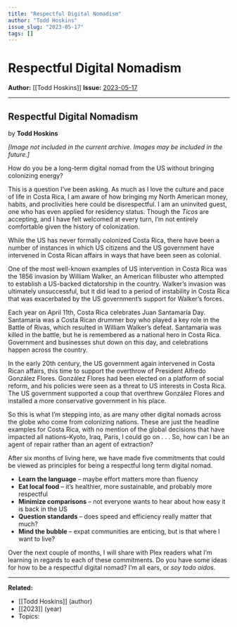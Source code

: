 ```yaml
---
title: "Respectful Digital Nomadism"
author: "Todd Hoskins"
issue_slug: "2023-05-17"
tags: []
---
```


# Respectful Digital Nomadism

**Author:** [[Todd Hoskins]]
**Issue:** [2023-05-17](https://plex.collectivesensecommons.org/2023-05-17/)

---

## Respectful Digital Nomadism
by **Todd Hoskins**

*[Image not included in the current archive. Images may be included in the future.]*

How do you be a long-term digital nomad from the US without bringing colonizing energy?

This is a question I’ve been asking. As much as I love the culture and pace of life in Costa Rica, I am aware of how bringing my North American money, habits, and proclivities here could be disrespectful. I am an uninvited guest, one who has even applied for residency status. Though the *Ticos* are accepting, and I have felt welcomed at every turn, I’m not entirely comfortable given the history of colonization.

While the US has never formally colonized Costa Rica, there have been a number of instances in which US citizens and the US government have intervened in Costa Rican affairs in ways that have been seen as colonial.

One of the most well-known examples of US intervention in Costa Rica was the 1856 invasion by William Walker, an American filibuster who attempted to establish a US-backed dictatorship in the country. Walker’s invasion was ultimately unsuccessful, but it did lead to a period of instability in Costa Rica that was exacerbated by the US government’s support for Walker’s forces.

Each year on April 11th, Costa Rica celebrates Juan Santamaría Day. Santamaría was a Costa Rican drummer boy who played a key role in the Battle of Rivas, which resulted in William Walker’s defeat. Santamaría was killed in the battle, but he is remembered as a national hero in Costa Rica. Government and businesses shut down on this day, and celebrations happen across the country.

In the early 20th century, the US government again intervened in Costa Rican affairs, this time to support the overthrow of President Alfredo González Flores. González Flores had been elected on a platform of social reform, and his policies were seen as a threat to US interests in Costa Rica. The US government supported a coup that overthrew González Flores and installed a more conservative government in his place.

So this is what I’m stepping into, as are many other digital nomads across the globe who come from colonizing nations. These are just the headline examples for Costa Rica, with no mention of the global decisions that have impacted all nations–Kyoto, Iraq, Paris, I could go on . . . So, how can I be an agent of repair rather than an agent of extraction?

After six months of living here, we have made five commitments that could be viewed as principles for being a respectful long term digital nomad.

- **Learn the language** – maybe effort matters more than fluency
- **Eat local food** – it’s healthier, more sustainable, and probably more respectful
- **Minimize comparisons** – not everyone wants to hear about how easy it is back in the US
- **Question standards** – does speed and efficiency really matter that much?
- **Mind the bubble** – expat communities are enticing, but is that where I want to live?

Over the next couple of months, I will share with Plex readers what I’m learning in regards to each of these commitments. Do you have some ideas for how to be a respectful digital nomad? I’m all ears, or *soy todo oidos*.

---

**Related:**
- [[Todd Hoskins]] (author)
- [[2023]] (year)
- Topics: 

